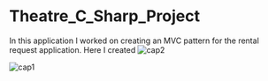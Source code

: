 # Theatre_C_Sharp_Project
In this application I worked on creating an MVC pattern for the rental request application.
Here I created
![cap2](https://user-images.githubusercontent.com/74997705/123323667-afb14c00-d4ea-11eb-84fc-33e97a93f511.PNG)

![cap1](https://user-images.githubusercontent.com/74997705/123323126-f6527680-d4e9-11eb-9cc7-6cec6613dfaa.PNG)
